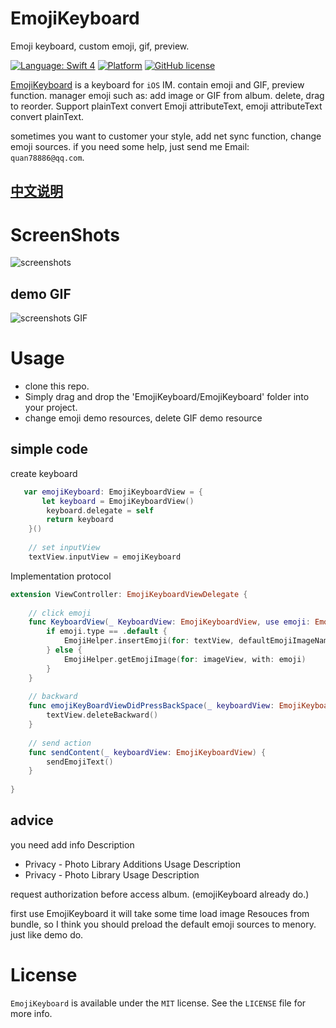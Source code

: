 # EmojiKeyboard
Emoji keyboard, custom emoji, gif, preview.

[![Language: Swift 4](https://img.shields.io/badge/language-swift%204-f48041.svg?style=flat)](https://developer.apple.com/swift)
[![Platform](https://img.shields.io/cocoapods/p/YPImagePicker.svg?style=flat)](http://cocoapods.org/pods/YPImagePicker)
[![GitHub license](https://img.shields.io/badge/license-MIT-blue.svg)](https://raw.githubusercontent.com/liufengting/FTPopOverMenu_Swift/master/LICENSE)

[EmojiKeyboard](https://github.com/chquanquan/EmojiKeyboard) is a keyboard for `iOS` IM. contain emoji and GIF, preview function. manager emoji such as: add image or GIF from album. delete, drag to reorder.  Support plainText convert Emoji attributeText, emoji attributeText convert plainText.

sometimes you want to customer your style, add net sync function, change emoji sources. if you need some help, just send me Email: `quan78886@qq.com`.

## [中文说明](https://blog.csdn.net/ch_quan/article/details/81329145)

# ScreenShots

![screenshots](https://github.com/chquanquan/EmojiKeyboard/blob/master/demo.png)

## demo GIF
![screenshots GIF](https://github.com/chquanquan/EmojiKeyboard/blob/master/demo.gif)


# Usage

* clone this repo.
* Simply drag and drop the 'EmojiKeyboard/EmojiKeyboard' folder into your project.
* change emoji demo resources, delete GIF demo resource

## simple code

create keyboard

```swift
   var emojiKeyboard: EmojiKeyboardView = {
       let keyboard = EmojiKeyboardView()
        keyboard.delegate = self
        return keyboard
    }()
    
    // set inputView
    textView.inputView = emojiKeyboard
```

Implementation protocol

```swift
extension ViewController: EmojiKeyboardViewDelegate {
    
    // click emoji
    func KeyboardView(_ KeyboardView: EmojiKeyboardView, use emoji: EmojiViewModel) {
        if emoji.type == .default {
            EmojiHelper.insertEmoji(for: textView, defaultEmojiImageName: emoji.defaultEmojiImageName!, desc: emoji.desc!)
        } else {
            EmojiHelper.getEmojiImage(for: imageView, with: emoji)
        }
    }
    
    // backward
    func emojiKeyBoardViewDidPressBackSpace(_ keyboardView: EmojiKeyboardView) {
        textView.deleteBackward()
    }
    
    // send action
    func sendContent(_ keyboardView: EmojiKeyboardView) {
        sendEmojiText()
    }
    
}

```
 ## advice
 
 you need add info Description
 * Privacy - Photo Library Additions Usage Description
 * Privacy - Photo Library Usage Description
 
 request authorization before access album. (emojiKeyboard already do.)
 
 first use EmojiKeyboard it will take some time load image Resouces from bundle, so I think you should preload the default   emoji sources to  menory. just like demo do.

# License

`EmojiKeyboard` is available under the `MIT` license. See the `LICENSE` file for more info.


